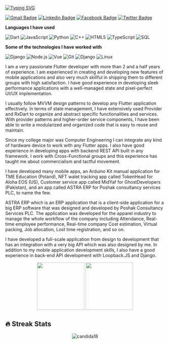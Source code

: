 <!-- ### Hi there 👋 -->
[![Typing SVG](https://readme-typing-svg.herokuapp.com?font=Architects+Daughter&color=7AF79A&size=30&lines=Hey!+It's+Tesfamichael!;I'm+a+Flutter+Developer...;I'm+also+Machine+Learning+Engineer;And+I'm+a+proud+Pakistani+🇵🇰)](https://git.io/typing-svg)

[![Gmail Badge](https://img.shields.io/badge/-Gmail-c14438?style=flat-square&logo=Gmail&logoColor=white&link=mailto:shuklaraghav321.com)](mailto:hope.miky1074@gmail.com) [![Linkedin Badge](https://img.shields.io/badge/-LinkedIn-blue?style=flat-square&logo=Linkedin&logoColor=white&link=)](https://www.linkedin.com/in/tesfamichael-molla-989236171/) [![Facebook Badge](https://img.shields.io/badge/-Facebook-3b5998?style=flat-square&labelColor=3b5998&logo=facebook&logoColor=white&link=https://www.facebook.com/tesfamichael.molla/)](https://www.facebook.com/tesfamichael.molla) [![Twitter Badge](https://img.shields.io/badge/-Twitter-3b5998?style=flat-square&labelColor=3b5998&logo=twitter&logoColor=white&link=https://twitter.com/hopemichael1074/)](https://twitter.com/hopemichael1074)

<!-- ```text
Frameworks I am confortable in

Flutter    ███████████████████████▓░  
NodeJS     ███████████████████████▓░  
Vue.js     ██████████████████▓░░░░░░  
Djang      ███████▓░░░░░░░░░░░░░░░░░  
``` -->


**Languages I have used**

![Dart](https://img.shields.io/badge/-Dart-000000?style=flat&logo=dart)
![JavaScript](https://img.shields.io/badge/-JavaScript-000000?style=flat&logo=javascript)
![Python](https://img.shields.io/badge/-Python-000000?style=flat&logo=python)
![C++](https://img.shields.io/badge/-C++-000000?style=flat&logo=C%2B%2B&logoColor=00599C)
![HTML5](https://img.shields.io/badge/-HTML5-000000?style=flat&logo=HTML5)
![TypeScript](https://img.shields.io/badge/-TypeScript-000000?style=flat&logo=typescript&logoColor=007ACC)
![SQL](https://img.shields.io/badge/-SQL-000000?style=flat&logo=MySQL)

**Some of the technologies I have worked with**

![Django](https://img.shields.io/badge/-Flutter-000000?style=flat&logo=Flutter)
![Node.js](https://img.shields.io/badge/-Node.js-000000?style=flat&logo=node.js&logoColor=339933)
![Vue](https://img.shields.io/badge/-Vue.JS-000000?style=flat&logo=Vue.JS)
![Git](https://img.shields.io/badge/-Git-000000?style=flat&logo=git&logoColor=F05032)
![Django](https://img.shields.io/badge/-Django-000000?style=flat&logo=django)
![Linux](https://img.shields.io/badge/-Linux-000000?style=flat&logo=linux&logoColor=FCC624)




I am a very passionate Flutter developer with more than 2 and a half years of experience. I am experienced in creating and developing new features of mobile applications and also very much skillful in shipping them to different groups with high satisfaction. I have good experience in developing sleek performance applications with a well-managed state and pixel-perfect UI/UX implementation. 

I usually follow MVVM design patterns to develop any Flutter application effectively. In terms of state management, I have extensively used Provider and RxDart to organize and abstract specific functionalities and services. With provider patterns and higher-order service components, I have been able to write a modularized and organized code that is easy to reuse and maintain.

Since my college major was Computer Engineering I can integrate any kind of hardware device to work with any Flutter apps. I also have good experience in developing apps with backend REST API built in any framework. I work with Cross-Functional groups and this experience has taught me about commercialism and tactful movement.

I have developed many mobile apps, an Arduino Kit manual application for TME Education (Poland), NFT walet tracking app called TokenHead for Aloha EOS (US), Customer service app called MidYaf for GhostDevelopers (Pakistan), and an app called ASTRA ERP for Poshak consultancy services PLC, to name the few.

ASTRA ERP which is an ERP application that is a client-side application for a big ERP software that was designed and developed by Poshak Consultancy Services PLC. The application was developed for the apparel industry to manage the whole workflow of the company including Attendance, Real-time employee performance, Real-time company Cost estimation, Virtual packing, Job allocation, Lost time registration, and so on. 
 
I have developed a full-scale application from design to development that has an integration with a very big API which was also designed by me.  In addition to my mobile application development skills, I also have a good experience in back-end API development with Loopback.JS and Django.



<p align= "center">
  <img height= "150" src="https://github-readme-stats.vercel.app/api?username=Tesfamichael1074&theme=react&show_icons=true&include_all_commits=true" />
<img height= "150" src="https://github-readme-stats.vercel.app/api/top-langs/?username=Tesfamichael1074&theme=react&layout=compact" />
</p>

## 🔥 Streak Stats
<p align="center"><img src="https://github-readme-streak-stats.herokuapp.com/?user=Tesfamichael1074&theme=algolia" alt="candida18"  /></p>
